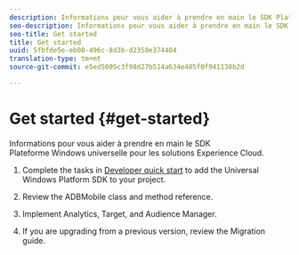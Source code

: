 ```yaml
---
description: Informations pour vous aider à prendre en main le SDK Plateforme Windows universelle pour les solutions Experience Cloud
seo-description: Informations pour vous aider à prendre en main le SDK Plateforme Windows universelle pour les solutions Experience Cloud
seo-title: Get started
title: Get started
uuid: 5fbfde5e-eb08-496c-8d3b-d2350e374404
translation-type: tm+mt
source-git-commit: e5ed5005c3f98d27b514a634e485f0f941138b2d

---
```



# Get started {#get-started}

Informations pour vous aider à prendre en main le SDK Plateforme Windows universelle pour les solutions Experience Cloud.

1. Complete the tasks in [Developer quick start](/help/universal-windows/c-getting-started/dev-qs.md) to add the Universal Windows Platform SDK to your project.

1. Review the ADBMobile class and method reference.[](/help/universal-windows/c-configuration/methods.md)

1. Implement Analytics, Target, and Audience Manager.[](/help/universal-windows/analytics/analytics-methods.md)[](/help/universal-windows/target/target-methods.md)[](/help/universal-windows/audiencemgmt/audience-manager-methods.md)

1. If you are upgrading from a previous version, review the Migration guide.[](/help/universal-windows/migration-v3.md)
